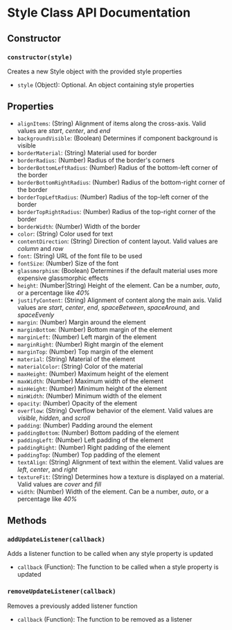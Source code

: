 # Style Class API Documentation

## Constructor

### `constructor(style)`

Creates a new Style object with the provided style properties

- `style` (Object): Optional. An object containing style properties

## Properties

- `alignItems`: (String) Alignment of items along the cross-axis. Valid values are _start_, _center_, and _end_
- `backgroundVisible`: (Boolean) Determines if component background is visible
- `borderMaterial`: (String) Material used for border
- `borderRadius`: (Number) Radius of the border's corners
- `borderBottomLeftRadius`: (Number) Radius of the bottom-left corner of the border
- `borderBottomRightRadius`: (Number) Radius of the bottom-right corner of the border
- `borderTopLeftRadius`: (Number) Radius of the top-left corner of the border
- `borderTopRightRadius`: (Number) Radius of the top-right corner of the border
- `borderWidth`: (Number) Width of the border
- `color`: (String) Color used for text
- `contentDirection`: (String) Direction of content layout. Valid values are _column_ and _row_
- `font`: (String) URL of the font file to be used
- `fontSize`: (Number) Size of the font
- `glassmorphism`: (Boolean) Determines if the default material uses more expensive glassmorphic effects
- `height`: (Number|String) Height of the element. Can be a number, _auto_, or a percentage like _40%_
- `justifyContent`: (String) Alignment of content along the main axis. Valid values are _start_, _center_, _end_, _spaceBetween_, _spaceAround_, and _spaceEvenly_
- `margin`: (Number) Margin around the element
- `marginBottom`: (Number) Bottom margin of the element
- `marginLeft`: (Number) Left margin of the element
- `marginRight`: (Number) Right margin of the element
- `marginTop`: (Number) Top margin of the element
- `material`: (String) Material of the element
- `materialColor`: (String) Color of the material
- `maxHeight`: (Number) Maximum height of the element
- `maxWidth`: (Number) Maximum width of the element
- `minHeight`: (Number) Minimum height of the element
- `minWidth`: (Number) Minimum width of the element
- `opacity`: (Number) Opacity of the element
- `overflow`: (String) Overflow behavior of the element. Valid values are _visible_, _hidden_, and _scroll_
- `padding`: (Number) Padding around the element
- `paddingBottom`: (Number) Bottom padding of the element
- `paddingLeft`: (Number) Left padding of the element
- `paddingRight`: (Number) Right padding of the element
- `paddingTop`: (Number) Top padding of the element
- `textAlign`: (String) Alignment of text within the element. Valid values are _left_, _center_, and _right_
- `textureFit`: (String) Determines how a texture is displayed on a material. Valid values are _cover_ and _fill_
- `width`: (Number) Width of the element. Can be a number, _auto_, or a percentage like _40%_

## Methods

### `addUpdateListener(callback)`

Adds a listener function to be called when any style property is updated

- `callback` (Function): The function to be called when a style property is updated

### `removeUpdateListener(callback)`

Removes a previously added listener function

- `callback` (Function): The function to be removed as a listener
